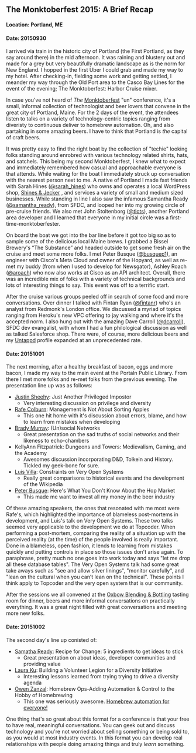 ## The Monktoberfest 2015: A Brief Recap

#### Location: Portland, ME
#### Date: 20150930

I arrived via train in the historic city of Portland (the First Portland, as they say around there) in the mid afternoon. It was raining and blustery out and made for a grey but very beautifully dramatic landscape as is the norm for New England. I hopped in the first Uber I could grab and made my way to my hotel. After checking-in, fielding some work and getting settled, I meander my way through the Old Port area to the Casco Bay Lines for the event of the evening; The Monktoberfest: Harbor Cruise mixer. 

In case you've not heard of _The_ [Monktoberfest](http://monktoberfest.com/) "un" conference, it's a small, informal collection of technologist and beer lovers that convene in the great city of Portland, Maine. For the 2 days of the event, the attendees listen to talks on a variety of technology-centric topics ranging from diveristy to continuous deliver to homebrew automation. Oh, and also partaking in some amazing beers. I have to think that Portland is _the_ capital of craft beers. 

It was pretty easy to find the right boat by the collection of "techie" looking folks standing around enrobred with various technology related shirts, hats, and satchels. This being my second Monktoberfest, I knew what to expect and immediately remembered how casual and approachable everyone is that attends. While waiting for the boat I immediately struck up conversation with the nearest person next to me. A native of Portland I made fast friends with Sarah Hines ([@sarah_hines](https://twitter.com/sarah_hines)) who owns and operates a local WordPress shop, [Shines & Jecker](http://shinesandjecker.com) , and services a variety of small and medium sized businesses. While standing in line I also saw the infamous Samantha Ready ([@samantha_ready](https://twitter.com/samantha_ready)), from SFDC, and looped her into my growing circle of pre-cruise friends. We also met John Stoltenborg ([@tlots](https://twitter.com/tlots)), another Portland area developer and I learned that everyone in my initial circle was a first-time-monktoberfester. 

On board the boat we got into the bar line before it got too big so as to sample some of the delicious local Maine brews. I grabbed a Bissel Brewery's “The Substance” and headed outside to get some fresh air on the cruise and meet some more folks. I met Peter Busque ([@busquep1](https://twitter.com/busquep1)), an engineer with Cisco's Meta Cloud and owner of the Hopyard, as well as re-met my buddy (from when I used to develop for Newsgator), Ashley Roach ([@aroach](https://twitter.com/aroach)) who now also works at Cisco as an API architect. Overall, there was an incredible mix of folks with a variety of technical backgrounds and lots of interesting things to say. This event was off to a terrific start.

After the cruise various groups peeled off in search of some food and more conversations. Over dinner I talked with Fintan Ryan ([@fintanr](https://twitter.com/fintanr)) who's an analyst from Redmonk's London office. We discussed a myriad of topics ranging from Heroku's new VPC offering to jay walking and where it's the accepted norm. I also hung out with the amazing Dave Carroll ([@dcarroll](https://twitter.com/dcarroll)), SFDC dev evangalist, with whom I had a fun philological discussion as well as talked Salesforce shop. There were, of course, more delicious beers and my [Untappd](https://untappd.com/user/Lazybaer) profile expanded at an unprecedented rate. 

#### Date: 20151001
The next morning, after a healthy breakfast of bacon, eggs and more bacon, I made my way to the main event at the Portaln Public Library. From there I met more folks and re-met folks from the previous evening. The presentation line up was as follows: 
- [Justin Sheehy](https://twitter.com/justinsheehy): Just Another Privileged Impostor
  * Very interesting discussion on privilege and diversity
- [Rafe Colburn](https://twitter.com/rafeco): Management is Not About Sorting Apples
  * This one hit home with it's discussion about errors, blame, and how to learn from mistakes when developing
- [Brady Murray](https://twitter.com/bradymurray): (Un)social Networks
  * Great presentation on the sad truths of social networks and their likeness to echo-chambers
- KellyAnn Fitzpatrick: Dungeons and Towers: Medievalism, Gaming, and the Academy
  * Awesomes discussion incorporating D&D, Tolkein and History. Tickled my geek-bone for sure.
- [Luis Villa](https://twitter.com/tieguy): Constraints on Very Open Systems
  * Really great comparisons to historical events and the development of the Wikipedia
- [Peter Busque](https://twitter.com/busquep1): Here's What You Don't Know About the Hop Market
  * This made me want to invest all my money in the beer industry

Of these amazing speakers, the ones that resonated with me most were Rafe's, which highlighted the importance of blameless post-mortems in development, and Luis's talk on Very Open Systems. These two talks seemed very applicable to the development we do at Topcoder. When performing a post-mortem, comparing the reality of a situation up with the perceived reality (at the time) of the people involved is really important. Done in a blameless, open fashion, it lends to learning from mistakes quickly and putting controls in place so those issues don't arise again. To paraphrase, pretty much no one goes into work today and says "let me drop all these database tables". The Very Open Systems talk had some great take aways such as "see and allow silver linings", "monitor carefully", and "lean on the cultural when you can’t lean on the technical". These points I think apply to Topcoder and the very open system that is our community.  

After the sessions we all convened at the [Oxbow Blending & Bottling](http://oxbowbeer.com/tasting-rooms/portland-blending-bottling/) tasting room for dinner, beers and more informal conversations on practically everything. It was a great night filled with great conversations and meeting more new folks.

#### Date: 20151002
The second day's line up conisted of:
- [Samatha Ready](https://twitter.com/samantha_ready): Recipe for Change: 5 ingredients to get ideas to stick
  * Great presentation on about ideas, developer communities and providing value
- [Laura Ku](https://twitter.com/pku2319): Building a Volunteer Legion for a Diversity Initiative
  * Interesting lessons learned from trying trying to drive a diversity agenda 
- [Owen Zanzal](https://twitter.com/AgentO3): Homebrew Ops-Adding Automation & Control to the Hobby of Homebrewing
  * This one was seriously awesome. [Homebrew automation for everyone!](https://github.com/open-homebrewing-project)

One thing that's so great about this format for a conference is that your free to have real, meaningful conversations. You can geek out and discuss technology and you're not worried about selling something or being sold to, as you would at most industry events. In this format you can develop real relationships with people doing amazing things and truly _learn_ something. 

